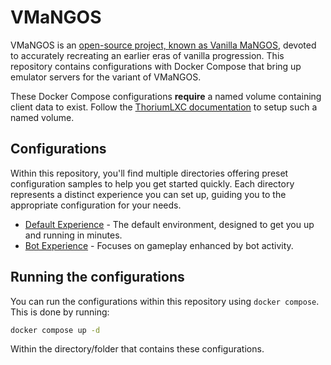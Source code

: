 # VMaNGOS

VMaNGOS is an [open-source project, known as Vanilla MaNGOS](https://github.com/vmangos), devoted to accurately recreating an earlier eras of vanilla progression. This repository contains configurations with Docker Compose that bring up emulator servers for the variant of VMaNGOS.

These Docker Compose configurations **require** a named volume containing client data to exist. Follow the [ThoriumLXC documentation](thoriumlxc.github.io) to setup such a named volume.

## Configurations

Within this repository, you'll find multiple directories offering preset configuration samples to help you get started quickly. Each directory represents a distinct experience you can set up, guiding you to the appropriate configuration for your needs.

- [Default Experience](./default) - The default environment, designed to get you up and running in minutes.
- [Bot Experience](./bots/) - Focuses on gameplay enhanced by bot activity.

## Running the configurations

You can run the configurations within this repository using `docker compose`. This is done by running:

```bash
docker compose up -d
```

Within the directory/folder that contains these configurations.
